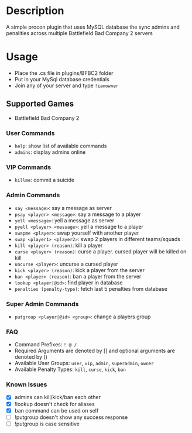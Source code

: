 # Description
A simple procon plugin that uses MySQL database the sync admins and penalities across multiple Battlefield Bad Company 2 servers

# Usage
- Place the .cs file in plugins/BFBC2 folder
- Put in your MySql database credentials
- Join any of your server and type `!iamowner`

## Supported Games
- Battlefield Bad Company 2

### User Commands
- `help`: show list of available commands
- `admins`: display admins online

### VIP Commands
- `killme`: commit a suicide

### Admin Commands
- `say <message>`: say a message as server
- `psay <player> <message>`: say a message to a player
- `yell <message>`: yell a message as server
- `pyell <player> <message>`: yell a message to a player
- `swapme <player>`: swap yourself with another player
- `swap <player1> <player2>`: swap 2 players in different teams/squads
- `kill <player> (reason)`: kill a player
- `curse <player> (reason)`: curse a player. cursed player will be killed on kill
- `uncurse <player>`: uncurse a cursed player
- `kick <player> (reason)`: kick a player from the server
- `ban <player> (reason)`: ban a player from the server
- `lookup <player|@id>`: find player in database
- `penalties (penalty-type)`: fetch last 5 penalties from database

### Super Admin Commands
- `putgroup <player|@id> <group>`: change a players group

### FAQ
- Command Prefixes: `! @ /`
- Required Arguments are denoted by [] and optional arguments are denoted by ()
- Available User Groups: `user`, `vip`, `admin`, `superadmin`, `owner`
- Available Penalty Types: `kill`, `curse`, `kick`, `ban`

### Known Issues
- [x] admins can kill/kick/ban each other
- [x] !lookup doesn't check for aliases
- [x] ban command can be used on self
- [ ] !putgroup doesn't show any success response
- [ ] !putgroup is case sensitive
